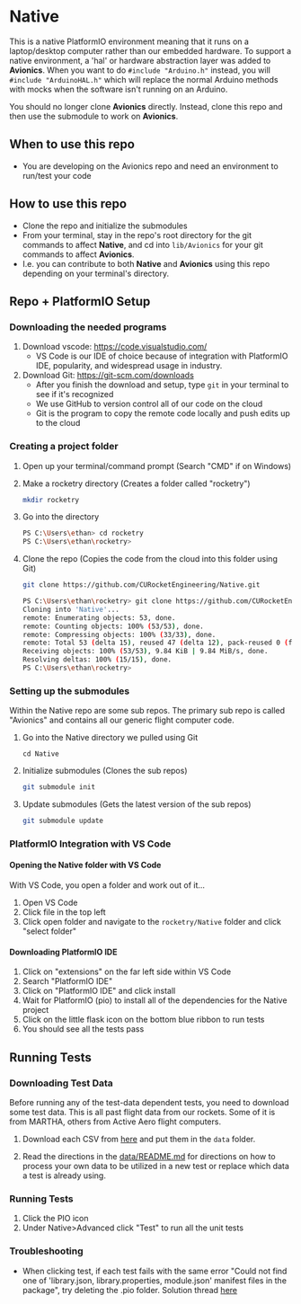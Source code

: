# Native

This is a native PlatformIO environment meaning that it runs on a laptop/desktop computer rather than our embedded hardware. 
To support a native environment, a 'hal' or hardware abstraction layer was added to **Avionics**. When you want to 
do `#include "Arduino.h"` instead, you will `#include "ArduinoHAL.h"` which will replace the normal Arduino methods with
mocks when the software isn't running on an Arduino.

You should no longer clone **Avionics** directly. Instead, clone this repo and then use the submodule to work on **Avionics**.

## When to use this repo
- You are developing on the Avionics repo and need an environment to run/test your code

## How to use this repo
- Clone the repo and initialize the submodules
- From your terminal, stay in the repo's root directory for the git commands to affect **Native**, and cd into `lib/Avionics` for your git commands to affect **Avionics**.
- I.e. you can contribute to both **Native** and **Avionics** using this repo depending on your terminal's directory. 

## Repo + PlatformIO Setup

### Downloading the needed programs
1. Download vscode: https://code.visualstudio.com/  
   - VS Code is our IDE of choice because of integration with PlatformIO IDE, popularity,
    and widespread usage in industry. 
2. Download Git: https://git-scm.com/downloads
	- After you finish the download and setup, type `git` in your terminal to see if it's recognized
	- We use GitHub to version control all of our code on the cloud
	- Git is the program to copy the remote code locally and push edits up to the cloud

### Creating a project folder 
1. Open up your terminal/command prompt (Search "CMD" if on Windows)
2. Make a rocketry directory (Creates a folder called "rocketry")
    ```bash
    mkdir rocketry
    ``` 
3. Go into the directory

	```bash
	PS C:\Users\ethan> cd rocketry
	PS C:\Users\ethan\rocketry>
	```
	
4. Clone the repo (Copies the code from the cloud into this folder using Git)
    ```bash
    git clone https://github.com/CURocketEngineering/Native.git
    ```
    ```bash 
    PS C:\Users\ethan\rocketry> git clone https://github.com/CURocketEngineering/Native.git
    Cloning into 'Native'...
    remote: Enumerating objects: 53, done.
    remote: Counting objects: 100% (53/53), done.
    remote: Compressing objects: 100% (33/33), done.
    remote: Total 53 (delta 15), reused 47 (delta 12), pack-reused 0 (from 0)
    Receiving objects: 100% (53/53), 9.84 KiB | 9.84 MiB/s, done.
    Resolving deltas: 100% (15/15), done.
    PS C:\Users\ethan\rocketry>
    ```

### Setting up the submodules
Within the Native repo are some sub repos. The primary sub repo
is called "Avionics" and contains all our generic flight computer code.

1. Go into the Native directory we pulled using Git
    ```
    cd Native
    ```
2. Initialize submodules (Clones the sub repos)
    ```bash
    git submodule init
    ```
3. Update submodules (Gets the latest version of the sub repos)
    ```bash
    git submodule update
    ```

### PlatformIO Integration with VS Code
#### Opening the Native folder with VS Code
With VS Code, you open a folder and work out of it...
1.  Open VS Code 
2. Click file in the top left
3. Click open folder and navigate to the `rocketry/Native` folder and click "select folder"

#### Downloading PlatformIO IDE
1. Click on "extensions" on the far left side within VS Code
4. Search "PlatformIO IDE"
5. Click on "PlatformIO IDE" and click install
6. Wait for PlatformIO (pio) to install all of the dependencies for the Native project
7. Click on the little flask icon on the bottom blue ribbon to run tests
8. You should see all the tests pass

## Running Tests

### Downloading Test Data
Before running any of the test-data dependent tests, you need to download some test data. This is all past
flight data from our rockets. Some of it is from MARTHA, others from Active Aero flight computers. 

1. Download each CSV from [here](https://clemson.sharepoint.com/:f:/r/teams/ClemsonUniversityRocketEngineering/Shared%20Documents/CURE/Engineering%20Division/Flight%20Data/post-processed-test-data?csf=1&web=1&e=YOaCcY) and put them in the `data` folder.

1. Read the directions in the [data/README.md](data/README.md) for directions on how to process your own data to be utilized in a new test or replace which data a test is already using.

### Running Tests
1. Click the PIO icon
2. Under Native>Advanced click "Test" to run all the unit tests

### Troubleshooting
 - When clicking test, if each test fails with the same error "Could not find one of 'library.json, library.properties, module.json' manifest files in the package", try deleting the .pio folder. Solution thread [here](https://community.platformio.org/t/vscode-esp32-build-error-could-not-find-one-of-library-json-library-properties-manifest-files-in-package/29005)